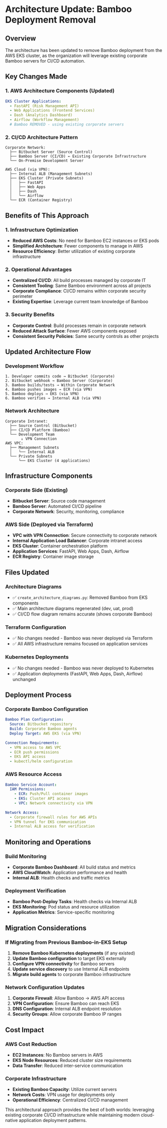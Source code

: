 # Architecture Update: Bamboo Deployment Removal

## Overview
The architecture has been updated to remove Bamboo deployment from the AWS EKS cluster, as the organization will leverage existing corporate Bamboo servers for CI/CD automation.

## Key Changes Made

### 1. **AWS Architecture Components (Updated)**
```yaml
EKS Cluster Applications:
  - FastAPI (Risk Management API)
  - Web Applications (Frontend Services)
  - Dash (Analytics Dashboard)
  - Airflow (Workflow Management)
  # Bamboo REMOVED - using existing corporate servers
```

### 2. **CI/CD Architecture Pattern**
```
Corporate Network:
  ├── Bitbucket Server (Source Control)
  ├── Bamboo Server (CI/CD) ← Existing Corporate Infrastructure
  └── On-Premise Development Server

AWS Cloud (via VPN):
  ├── Internal ALB (Management Subnets)
  ├── EKS Cluster (Private Subnets)
  │   ├── FastAPI
  │   ├── Web Apps
  │   ├── Dash
  │   └── Airflow
  └── ECR (Container Registry)
```

## Benefits of This Approach

### 1. **Infrastructure Optimization**
- **Reduced AWS Costs**: No need for Bamboo EC2 instances or EKS pods
- **Simplified Architecture**: Fewer components to manage in AWS
- **Resource Efficiency**: Better utilization of existing corporate infrastructure

### 2. **Operational Advantages**
- **Centralized CI/CD**: All build processes managed by corporate IT
- **Consistent Tooling**: Same Bamboo environment across all projects
- **Corporate Compliance**: CI/CD remains within corporate security perimeter
- **Existing Expertise**: Leverage current team knowledge of Bamboo

### 3. **Security Benefits**
- **Corporate Control**: Build processes remain in corporate network
- **Reduced Attack Surface**: Fewer AWS components exposed
- **Consistent Security Policies**: Same security controls as other projects

## Updated Architecture Flow

### **Development Workflow**
```
1. Developer commits code → Bitbucket (Corporate)
2. Bitbucket webhook → Bamboo Server (Corporate)
3. Bamboo builds/tests → Within Corporate Network
4. Bamboo pushes images → ECR (via VPN)
5. Bamboo deploys → EKS (via VPN)
6. Bamboo verifies → Internal ALB (via VPN)
```

### **Network Architecture**
```
Corporate Intranet:
  ├── Source Control (Bitbucket)
  ├── CI/CD Platform (Bamboo)
  └── Development Team
       ↓ VPN Connection
AWS VPC:
  ├── Management Subnets
  │   └── Internal ALB
  └── Private Subnets
      └── EKS Cluster (4 applications)
```

## Infrastructure Components

### **Corporate Side (Existing)**
- **Bitbucket Server**: Source code management
- **Bamboo Server**: Automated CI/CD pipeline
- **Corporate Network**: Security, monitoring, compliance

### **AWS Side (Deployed via Terraform)**
- **VPC with VPN Connection**: Secure connectivity to corporate network
- **Internal Application Load Balancer**: Corporate intranet access
- **EKS Cluster**: Container orchestration platform
- **Application Services**: FastAPI, Web Apps, Dash, Airflow
- **ECR Registry**: Container image storage

## Files Updated

### **Architecture Diagrams**
- ✅ `create_architecture_diagrams.py`: Removed Bamboo from EKS components
- ✅ Main architecture diagrams regenerated (dev, uat, prod)
- ✅ CI/CD flow diagram remains accurate (shows corporate Bamboo)

### **Terraform Configuration**
- ✅ No changes needed - Bamboo was never deployed via Terraform
- ✅ All AWS infrastructure remains focused on application services

### **Kubernetes Deployments**
- ✅ No changes needed - Bamboo was never deployed to Kubernetes
- ✅ Application deployments (FastAPI, Web Apps, Dash, Airflow) unchanged

## Deployment Process

### **Corporate Bamboo Configuration**
```yaml
Bamboo Plan Configuration:
  Source: Bitbucket repository
  Build: Corporate Bamboo agents
  Deploy Target: AWS EKS (via VPN)
  
Connection Requirements:
  - VPN access to AWS VPC
  - ECR push permissions
  - EKS API access
  - kubectl/helm configuration
```

### **AWS Resource Access**
```yaml
Bamboo Service Account:
  IAM Permissions:
    - ECR: Push/Pull container images
    - EKS: Cluster API access
    - VPC: Network connectivity via VPN
  
Network Access:
  - Corporate firewall rules for AWS APIs
  - VPN tunnel for EKS communication
  - Internal ALB access for verification
```

## Monitoring and Operations

### **Build Monitoring**
- **Corporate Bamboo Dashboard**: All build status and metrics
- **AWS CloudWatch**: Application performance and health
- **Internal ALB**: Health checks and traffic metrics

### **Deployment Verification**
- **Bamboo Post-Deploy Tasks**: Health checks via Internal ALB
- **EKS Monitoring**: Pod status and resource utilization
- **Application Metrics**: Service-specific monitoring

## Migration Considerations

### **If Migrating from Previous Bamboo-in-EKS Setup**
1. **Remove Bamboo Kubernetes deployments** (if any existed)
2. **Update Bamboo configuration** to target EKS externally
3. **Configure VPN connectivity** for Bamboo servers
4. **Update service discovery** to use Internal ALB endpoints
5. **Migrate build agents** to corporate Bamboo infrastructure

### **Network Configuration Updates**
1. **Corporate Firewall**: Allow Bamboo → AWS API access
2. **VPN Configuration**: Ensure Bamboo can reach EKS
3. **DNS Configuration**: Internal ALB endpoint resolution
4. **Security Groups**: Allow corporate Bamboo IP ranges

## Cost Impact

### **AWS Cost Reduction**
- **EC2 Instances**: No Bamboo servers in AWS
- **EKS Node Resources**: Reduced cluster size requirements
- **Data Transfer**: Reduced inter-service communication

### **Corporate Infrastructure**
- **Existing Bamboo Capacity**: Utilize current servers
- **Network Costs**: VPN usage for deployments only
- **Operational Efficiency**: Centralized CI/CD management

This architectural approach provides the best of both worlds: leveraging existing corporate CI/CD infrastructure while maintaining modern cloud-native application deployment patterns.

